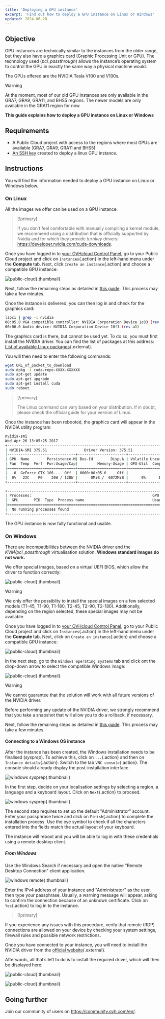 ```yaml
---
title: 'Deploying a GPU instance'
excerpt: 'Find out how to deploy a GPU instance on Linux or Windows'
updated: 2024-06-28
---
```


## Objective

GPU instances are technically similar to the instances from the older range, but they also have a graphics card (Graphic Processing Unit or GPU). The technology used (*pci_passthrough*) allows the instance’s operating system to control the GPU in exactly the same way a physical machine would.

The GPUs offered are the NVIDIA Tesla V100 and V100s. 

> [!warning]
>
> At the moment, most of our old GPU instances are only available in the GRA7, GRA9, GRA11, and BHS5 regions. The newer models are only available in the GRA11 region for now.
>  

**This guide explains how to deploy a GPU instance on Linux or Windows**

## Requirements

- A Public Cloud project with access to the regions where most GPUs are available (GRA7, GRA9, GRA11 and BHS5)
- [An SSH key](/pages/public_cloud/compute/public-cloud-first-steps#step-1-creating-ssh-keys) created to deploy a linux GPU instance.

## Instructions

You will find the information needed to deploy a GPU instance on Linux or Windows below.

### On Linux

All the images we offer can be used on a GPU instance.

> [!primary]
>
> If you don’t feel comfortable with manually compiling a kernel module, we recommend using a distribution that is officially supported by Nvidia and for which they provide *turnkey* drivers: <https://developer.nvidia.com/cuda-downloads>.
> 

Once you have logged in to [your OVHcloud Control Panel](/links/manager), go to your Public Cloud project and click on `Instances`{.action} in the left-hand menu under the **Compute** tab. Next, click `Create an instance`{.action} and choose a compatible GPU instance:

![public-cloud](images/GPU-Flavors_2024.png){.thumbnail}

Next, follow the remaining steps as detailed in [this guide](/pages/public_cloud/compute/public-cloud-first-steps#step-3-creating-an-instance). This process may take a few minutes.

Once the instance is delivered, you can then log in and check for the graphics card: 

```bash
lspci | grep -i nvidia
00:05.0 VGA compatible controller: NVIDIA Corporation Device 1c03 (rev a1)
00:06.0 Audio device: NVIDIA Corporation Device 10f1 (rev a1)
```

The graphics card is there, but cannot be used yet. To do so, you must first install the NVIDIA driver. You can find the list of packages at this address: [List of available Linux packages](http://developer.download.nvidia.com/compute/cuda/repos/){.external}.

You will then need to enter the following commands:

```sh
wget URL_of_packet_to_download
sudo dpkg -i cuda-repo-XXXX-XXXXXX
sudo apt-get update
sudo apt-get upgrade
sudo apt-get install cuda
sudo reboot
```

> [!primary]
>
> The Linux command can vary based on your distribution. If in doubt, please check the official guide for your version of Linux.
> 

Once the instance has been rebooted, the graphics card will appear in the NVIDIA utility program:

```sh
nvidia-smi
Wed Apr 26 13:05:25 2017
+-----------------------------------------------------------------------------+
| NVIDIA-SMI 375.51                 Driver Version: 375.51                    |
|-------------------------------+----------------------+----------------------+
| GPU  Name        Persistence-M| Bus-Id        Disp.A | Volatile Uncorr. ECC |
| Fan  Temp  Perf  Pwr:Usage/Cap|         Memory-Usage | GPU-Util  Compute M. |
|===============================+======================+======================|
|   0  GeForce GTX 106...  Off  | 0000:00:05.0     Off |                  N/A |
|  0%   22C    P0    26W / 120W |      0MiB /  6072MiB |      0%      Default |
+-------------------------------+----------------------+----------------------+

+-----------------------------------------------------------------------------+
| Processes:                                                       GPU Memory |
|  GPU       PID  Type  Process name                               Usage      |
|=============================================================================|
|  No running processes found                                                 |
+-----------------------------------------------------------------------------+
```

The GPU instance is now fully functional and usable.

### On Windows

There are incompatibilities between the NVIDIA driver and the *KVM/pci_passthrough* virtualisation solution. **Windows standard images do not work.**

We offer special images, based on a virtual UEFI BIOS, which allow the driver to function correctly:

![public-cloud](images/EN-WindowsImages_2024.png){.thumbnail}

> [!warning]
>
> We only offer the possiblity to install the special images on a few selected models (T1-45, T1-90, T1-180, T2-45, T2-90, T2-180). Additionally, depending on the region selected, these special images may not be available.
>

Once you have logged in to [your OVHcloud Control Panel](/links/manager), go to your Public Cloud project and click on `Instances`{.action} in the left-hand menu under the **Compute** tab. Next, click on `Create an instance`{.action} and choose a compatible GPU instance:

![public-cloud](images/GPU-Flavors_2024.png){.thumbnail}

In the next step, go to the `Windows operating systems` tab and click ont the drop-down arrow to select the compatible Windows image:

![public-cloud](images/EN-WindowsImages_2024.png){.thumbnail}

> [!warning]
>
> We cannot guarantee that the solution will work with all future versions of the NVIDIA driver.
>
> Before performing any update of the NVIDIA driver, we strongly recommend that you take a snapshot that will allow you to do a rollback, if necessary.
>

Next, follow the remaining steps as detailed in [this guide](/pages/public_cloud/compute/public-cloud-first-steps#step-3-creating-an-instance). This process may take a few minutes.

#### Connecting to a Windows OS instance

After the instance has been created, the Windows installation needs to be finalised (_sysprep_). To achieve this, click on `...`{.action} and then on `Instance details`{.action}. Switch to the tab `VNC console`{.action}. The console should already display the post-installation interface.

![windows sysprep](images/windows-connect-01.png){.thumbnail}

In the first step, decide on your localisation settings by selecting a region, a language and a keyboard layout. Click on `Next`{.action} to proceed.

![windows sysprep](images/windows-connect-02.png){.thumbnail}

The second step requires to set up the default "Administrator" account. Enter your passphrase twice and click on `Finish`{.action} to complete the installation process. Use the eye symbol to check if all the characters entered into the fields match the actual layout of your keyboard.

The instance will reboot and you will be able to log in with these credentials using a remote desktop client. 

##### **From Windows**

Use the Windows Search if necessary and open the native "Remote Desktop Connection" client application.

![windows remote](images/windows-connect-03.png){.thumbnail}

Enter the IPv4 address of your instance and "Administrator" as the user, then type your passphrase. Usually, a warning message will appear, asking to confirm the connection because of an unknown certificate. Click on `Yes`{.action} to log in to the instance.

> [!primary]
>
If you experience any issues with this procedure, verify that remote (RDP) connections are allowed on your device by checking your system settings, firewall rules and possible network restrictions.
>

Once you have connected to your instance, you will need to install the NVIDIA driver from the [official website](https://www.nvidia.com/Download/index.aspx){.external}.

Afterwards, all that’s left to do is to install the required driver, which will then be displayed here:

![public-cloud](images/WindowsDriverVersion.png){.thumbnail}

![public-cloud](images/WindowsDeviceManager.png){.thumbnail}

## Going further

Join our community of users on <https://community.ovh.com/en/>.
